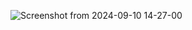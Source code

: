 ![Screenshot from 2024-09-10 14-27-00](https://github.com/user-attachments/assets/531e28e0-a743-4a4b-b3e6-6505ae206045)

